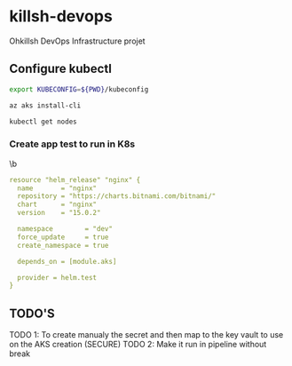 # killsh-devops

Ohkillsh DevOps Infrastructure projet

## Configure kubectl

```bash
export KUBECONFIG=${PWD}/kubeconfig

az aks install-cli

kubectl get nodes 
```

### Create app test to run in K8s
\b
```yaml
resource "helm_release" "nginx" {
  name       = "nginx"
  repository = "https://charts.bitnami.com/bitnami/"
  chart      = "nginx"
  version    = "15.0.2"

  namespace        = "dev"
  force_update     = true
  create_namespace = true

  depends_on = [module.aks]

  provider = helm.test
}
```

## TODO'S

TODO 1: To create manualy the secret and then map to the key vault to use on the AKS creation (SECURE)
TODO 2: Make it run in pipeline without break
